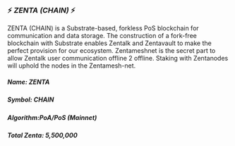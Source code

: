 ### :zap: *ZENTA (CHAIN)* :zap:
ZENTA (CHAIN) is a Substrate-based, forkless PoS blockchain for communication and data storage. 
The construction of a fork-free blockchain with Substrate enables Zentalk and Zentavault to make the perfect provision for our ecosystem. Zentameshnet is the secret part to allow Zentalk user communication offline 2 offline. Staking with Zentanodes will uphold the nodes in the Zentamesh-net.

##### *Name: ZENTA* 
##### *Symbol: CHAIN*
##### *Algorithm:PoA/PoS* (Mainnet)
##### *Total Zenta: 5,500,000*
